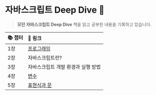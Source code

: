 # 자바스크립트 Deep Dive 🌊
> **모던 자바스크립트 Deep Dive** 책을 읽고 공부한 내용을 기록하고 있습니다.

|📚 챕터|🔗 링크|
|:------|:---|
|1장|[프로그래밍](https://github.com/intersoom/JsDeepDive/blob/main/jsDeepDive/chapter1.md)|
|2장|자바스크립트란?|
|3장|자바스크립트 개발 환경과 실행 방법|
|4장|[변수](https://github.com/intersoom/JsDeepDive/blob/main/jsDeepDive/chapter4.md)|
|5장|[표현식과 문]()
